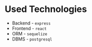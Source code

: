 # Used Technologies
* Backend - `express`
* Frontend - `react`
* ORM - `sequelize`
* DBMS - `postgresql`
